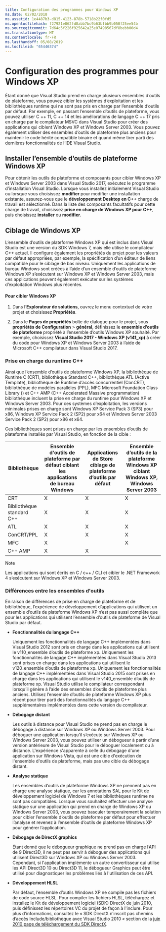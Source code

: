 ```yaml
---
title: Configuration des programmes pour Windows XP
ms.date: 02/02/2018
ms.assetid: 1e4487b3-d815-4123-878b-5718b22f0fd5
ms.openlocfilehash: f27921e062fd8abb7bc9b63bfbb9b050f25ee54b
ms.sourcegitcommit: 7d64c5f226f925642a25e07498567df8bebb00d4
ms.translationtype: HT
ms.contentlocale: fr-FR
ms.lasthandoff: 05/08/2019
ms.locfileid: "65446374"
---
```

# <a name="configuring-programs-for-windows-xp"></a>Configuration des programmes pour Windows XP

Étant donné que Visual Studio prend en charge plusieurs ensembles d’outils de plateforme, vous pouvez cibler les systèmes d’exploitation et les bibliothèques runtime qui ne sont pas pris en charge par l’ensemble d’outils par défaut. Par exemple, en passant l’ensemble d’outils de plateforme, vous pouvez utiliser C ++ 11, C ++ 14 et les améliorations de langage C ++ 17 pris en charge par le compilateur MSVC dans Visual Studio pour créer des applications qui ciblent Windows XP et Windows Server 2003. Vous pouvez également utiliser des ensembles d’outils de plateforme plus anciens pour maintenir le code hérité compatible binaire et quand même tirer parti des dernières fonctionnalités de l’IDE Visual Studio.

## <a name="install-the-windows-xp-platform-toolset"></a>Installer l’ensemble d’outils de plateforme Windows XP

Pour obtenir les outils de plateforme et composants pour cibler Windows XP et Windows Server 2003 dans Visual Studio 2017, exécutez le programme d’installation Visual Studio. Lorsque vous installez initialement Visual Studio ou lorsque vous choisissez **modifier** pour modifier une installation existante, assurez-vous que le **développement Desktop en C++** charge de travail est sélectionné. Dans la liste des composants facultatifs pour cette charge de travail, choisissez **prise en charge de Windows XP pour C++**, puis choisissez **installer** ou **modifier**.

## <a name="windows-xp-targeting-experience"></a>Ciblage de Windows XP

L’ensemble d’outils de plateforme Windows XP qui est inclus dans Visual Studio est une version du SDK Windows 7, mais elle utilise le compilateur C++ actuel. Il configure également les propriétés du projet pour les valeurs par défaut appropriées, par exemple, la spécification d’un éditeur de liens compatible pour le ciblage de bas niveau. Uniquement les applications de bureau Windows sont créées à l’aide d’un ensemble d’outils de plateforme Windows XP s’exécutent sur Windows XP et Windows Server 2003, mais ces applications peuvent également exécuter sur les systèmes d’exploitation Windows plus récentes.

#### <a name="to-target-windows-xp"></a>Pour cibler Windows XP

1. Dans l’**Explorateur de solutions**, ouvrez le menu contextuel de votre projet et choisissez **Propriétés**.

1. Dans le **Pages de propriétés** boîte de dialogue pour le projet, sous **propriétés de Configuration** > **général**, définissez le **ensemble d’outils de plateforme** propriété à l’ensemble d’outils Windows XP souhaité. Par exemple, choisissez **Visual Studio 2017 - Windows XP (v141_xp)** à créer du code pour Windows XP et Windows Server 2003 à l’aide de Microsoft C++ compilateur dans Visual Studio 2017.

### <a name="c-runtime-support"></a>Prise en charge du runtime C++

Ainsi que l’ensemble d’outils de plateforme Windows XP, la bibliothèque de Runtime C (CRT), bibliothèque Standard C++, bibliothèque ATL (Active Template), bibliothèque de Runtime d’accès concurrentiel (ConCRT), bibliothèque de modèles parallèles (PPL), MFC Microsoft Foundation Class Library () et C++ AMP (C++ Accelerated Massive programmation) bibliothèque incluent la prise en charge du runtime pour Windows XP et Windows Server 2003. Pour ces systèmes d’exploitation, les versions minimales prises en charge sont Windows XP Service Pack 3 (SP3) pour x86, Windows XP Service Pack 2 (SP2) pour x64 et Windows Server 2003 Service Pack 2 (SP2) pour x86 et x64.

Ces bibliothèques sont prises en charge par les ensembles d’outils de plateforme installés par Visual Studio, en fonction de la cible :

|Bibliothèque|Ensemble d'outils de plateforme par défaut ciblant les applications de bureau Windows|Applications de Store ciblage de plateforme d’outils par défaut|Ensemble d’outils de la plateforme Windows XP ciblant Windows XP, Windows Server 2003|
|---|---|---|---|
|CRT|X|X|X|
|Bibliothèque standard C++|X|X|X|
|ATL|X|X|X|
|ConCRT/PPL|X|X|X|
|MFC|X||X|
|C++ AMP|X|X||

> [!NOTE]
> Les applications qui sont écrits en C / c++ / CLI et cibler le .NET Framework 4 s’exécutent sur Windows XP et Windows Server 2003.

### <a name="differences-between-the-toolsets"></a>Différences entre les ensembles d'outils

En raison de différences de prise en charge de plateforme et de bibliothèque, l’expérience de développement d’applications qui utilisent un ensemble d’outils de plateforme Windows XP n’est pas aussi complète que pour les applications qui utilisent l’ensemble d’outils de plateforme de Visual Studio par défaut.

- **Fonctionnalités du langage C++**

   Uniquement les fonctionnalités de langage C++ implémentées dans Visual Studio 2012 sont pris en charge dans les applications qui utilisent le v110\_ensemble d’outils de plateforme xp. Uniquement les fonctionnalités de langage C++ implémentées dans Visual Studio 2013 sont prises en charge dans les applications qui utilisent le v120\_ensemble d’outils de plateforme xp. Uniquement les fonctionnalités de langage C++ implémentées dans Visual Studio 2015 sont prises en charge dans les applications qui utilisent le v140\_ensemble d’outils de plateforme xp. Visual Studio utilise le compilateur correspondant lorsqu’il génère à l’aide des ensembles d’outils de plateforme plus anciens. Utilisez l’ensemble d’outils de plateforme Windows XP plus récent pour tirer parti des fonctionnalités du langage C++ supplémentaires implémentées dans cette version du compilateur.

- **Débogage distant**

   Les outils à distance pour Visual Studio ne prend pas en charge le débogage à distance sur Windows XP ou Windows Server 2003. Pour déboguer une application lorsqu’il s’exécute sur Windows XP ou Windows Server 2003, vous pouvez utiliser un débogueur à partir d’une version antérieure de Visual Studio pour le déboguer localement ou à distance. L'expérience s'apparente à celle du débogage d'une application sur Windows Vista, qui est une cible d'exécution de l'ensemble d'outils de plateforme, mais pas une cible du débogage distant.

- **Analyse statique**

   Les ensembles d’outils de plateforme Windows XP ne prennent pas en charge une analyse statique, car les annotations SAL pour le Kit de développement logiciel de Windows 7 et les bibliothèques runtime ne sont pas compatibles. Lorsque vous souhaitez effectuer une analyse statique sur une application qui prend en charge de Windows XP ou Windows Server 2003, vous pouvez basculer temporairement la solution pour cibler l’ensemble d’outils de plateforme par défaut pour effectuer l’analyse et revenez à l’ensemble d’outils de plateforme Windows XP pour générer l’application.

- **Débogage de DirectX graphics**

   Étant donné que le débogueur graphique ne prend pas en charge l’API de 9 Direct3D, il ne peut pas servir à déboguer des applications qui utilisent Direct3D sur Windows XP ou Windows Server 2003. Cependant, si l'application implémente un autre convertisseur qui utilise les API Direct3D 10 ou Direct3D 11, le débogueur Graphics peut être utilisé pour diagnostiquer les problèmes liés à l'utilisation de ces API.

- **Développement HLSL**

   Par défaut, l’ensemble d’outils Windows XP ne compile pas les fichiers de code source HLSL. Pour compiler les fichiers HLSL, téléchargez et installez le Kit de développement logiciel (SDK) DirectX de juin 2010, puis définissez les répertoires VC du projet de façon à l'inclure. Pour plus d’informations, consultez le « SDK DirectX n’inscrit pas chemins d’accès Include/bibliothèque avec Visual Studio 2010 « section de la [juin 2010 page de téléchargement du SDK DirectX](http://www.microsoft.com/download/details.aspx?displaylang=en&id=6812).
